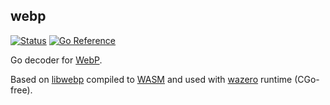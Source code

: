 ## webp
[![Status](https://github.com/gen2brain/webp/actions/workflows/test.yml/badge.svg)](https://github.com/gen2brain/webp/actions)
[![Go Reference](https://pkg.go.dev/badge/github.com/gen2brain/webp.svg)](https://pkg.go.dev/github.com/gen2brain/webp)

Go decoder for [WebP](https://en.wikipedia.org/wiki/WebP).

Based on [libwebp](https://github.com/webmproject/libwebp) compiled to [WASM](https://en.wikipedia.org/wiki/WebAssembly) and used with [wazero](https://wazero.io/) runtime (CGo-free).
